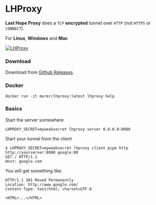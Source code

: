 # LHProxy

**Last Hope Proxy** does a ``TCP`` **encrypted** tunnel over ``HTTP`` (not ``HTTPS`` or ``CONNECT``).

For **Linux**, **Windows** and **Mac**

[![LHProxy](https://travis-ci.org/murer/lhproxy.svg)](https://travis-ci.org/github/murer/lhproxy)

### Download

Download from <a href="https://github.com/murer/lhproxy/releases">Github Releases</a>.

### Docker

```shell
docker run -it murer/lhproxy:latest lhproxy help
```

### Basics

Start the server somewhere

```shell
LHPROXY_SECRET=myweaksecret lhproxy server 0.0.0.0:8080
```

Start your tunnel from the client

```shell
$ LHPROXY_SECRET=myweaksecret lhproxy client pipe http http://yourserver:8080 google:80
GET / HTTP/1.1
Host: google.com
```

You will get something like:

```
HTTP/1.1 301 Moved Permanently
Location: http://www.google.com/
Content-Type: text/html; charset=UTF-8

<HTML>...</HTML>
```
